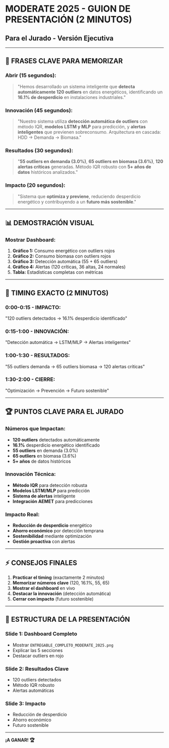 # MODERATE 2025 - GUION DE PRESENTACIÓN (2 MINUTOS)
## Para el Jurado - Versión Ejecutiva

---

## 🎯 **FRASES CLAVE PARA MEMORIZAR**

### **Abrir (15 segundos):**
> "Hemos desarrollado un sistema inteligente que **detecta automáticamente 120 outliers** en datos energéticos, identificando un **16.1% de desperdicio** en instalaciones industriales."

### **Innovación (45 segundos):**
> "Nuestro sistema utiliza **detección automática de outliers** con método IQR, **modelos LSTM y MLP** para predicción, y **alertas inteligentes** que previenen sobreconsumo. Arquitectura en cascada: HDD → Demanda → Biomasa."

### **Resultados (30 segundos):**
> "**55 outliers en demanda (3.0%)**, **65 outliers en biomasa (3.6%)**, **120 alertas críticas** generadas. Método IQR robusto con **5+ años de datos** históricos analizados."

### **Impacto (20 segundos):**
> "Sistema que **optimiza y previene**, reduciendo desperdicio energético y contribuyendo a un **futuro más sostenible**."

---

## 📊 **DEMOSTRACIÓN VISUAL**

### **Mostrar Dashboard:**
1. **Gráfico 1:** Consumo energético con outliers rojos
2. **Gráfico 2:** Consumo biomasa con outliers rojos  
3. **Gráfico 3:** Detección automática (55 + 65 outliers)
4. **Gráfico 4:** Alertas (120 críticas, 36 altas, 24 normales)
5. **Tabla:** Estadísticas completas con métricas

---

## 🎤 **TIMING EXACTO (2 MINUTOS)**

### **0:00-0:15 - IMPACTO:**
"120 outliers detectados → 16.1% desperdicio identificado"

### **0:15-1:00 - INNOVACIÓN:**
"Detección automática → LSTM/MLP → Alertas inteligentes"

### **1:00-1:30 - RESULTADOS:**
"55 outliers demanda → 65 outliers biomasa → 120 alertas críticas"

### **1:30-2:00 - CIERRE:**
"Optimización → Prevención → Futuro sostenible"

---

## 🏆 **PUNTOS CLAVE PARA EL JURADO**

### **Números que Impactan:**
- **120 outliers** detectados automáticamente
- **16.1%** desperdicio energético identificado
- **55 outliers** en demanda (3.0%)
- **65 outliers** en biomasa (3.6%)
- **5+ años** de datos históricos

### **Innovación Técnica:**
- **Método IQR** para detección robusta
- **Modelos LSTM/MLP** para predicción
- **Sistema de alertas** inteligente
- **Integración AEMET** para predicciones

### **Impacto Real:**
- **Reducción de desperdicio** energético
- **Ahorro económico** por detección temprana
- **Sostenibilidad** mediante optimización
- **Gestión proactiva** con alertas

---

## ⚡ **CONSEJOS FINALES**

1. **Practicar el timing** (exactamente 2 minutos)
2. **Memorizar números clave** (120, 16.1%, 55, 65)
3. **Mostrar el dashboard** en vivo
4. **Destacar la innovación** (detección automática)
5. **Cerrar con impacto** (futuro sostenible)

---

## 🎯 **ESTRUCTURA DE LA PRESENTACIÓN**

### **Slide 1: Dashboard Completo**
- Mostrar `ENTREGABLE_COMPLETO_MODERATE_2025.png`
- Explicar las 5 secciones
- Destacar outliers en rojo

### **Slide 2: Resultados Clave**
- 120 outliers detectados
- Método IQR robusto
- Alertas automáticas

### **Slide 3: Impacto**
- Reducción de desperdicio
- Ahorro económico
- Futuro sostenible

---

**¡A GANAR! 🏆**

